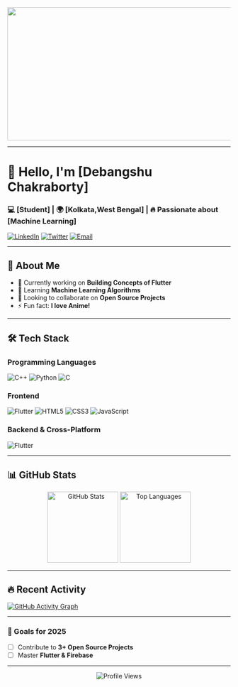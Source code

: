 <div align="center">
  <img src="https://www.pinterest.com/pin/programmer-day-porforever--313985405251921509/" width="600" height="300"/>
</div>

---

# 👋 Hello, I'm [Debangshu Chakraborty]  
### **💻 [Student] | 🌍 [Kolkata,West Bengal] | 🔥 Passionate about [Machine Learning]**  

[![LinkedIn](https://img.shields.io/badge/dynamic/xml?color=0077B5&label=💼_LinkedIn&query=%24.foo&url=https%3A%2F%2Fexample.com%2Fdata.xml&logo=linkedin&logoColor=white&style=flat&labelColor=0077B5)](https://www.linkedin.com/in/debangshu-chakraborty-4b7714218/)
[![Twitter](https://img.shields.io/badge/dynamic/xml?color=1DA1F2&label=🐦_Twitter&query=%24.foo&url=https%3A%2F%2Fexample.com%2Fdata.xml&logo=twitter&logoColor=white&style=flat&labelColor=1DA1F2)](https://twitter.com/yourhandle](https://x.com/_debangshu2k5))
[![Email](https://img.shields.io/badge/dynamic/xml?color=D14836&label=📧_Email&query=%24.foo&url=https%3A%2F%2Fexample.com%2Fdata.xml&logo=gmail&logoColor=white&style=flat&labelColor=D14836)](chakrabortydebangshu8@gmail.com)

---

## **🚀 About Me**  
- 🔭 Currently working on **Building Concepts of Flutter**  
- 🌱 Learning **Machine Learning Algorithms**  
- 👯 Looking to collaborate on **Open Source Projects**    
- ⚡ Fun fact: **I love Anime!**  

---

## **🛠️ Tech Stack**  

### **Programming Languages**  
![C++](https://img.shields.io/badge/dynamic/xml?color=00599C&label=C++&query=%24.foo&url=https%3A%2F%2Fexample.com%2Fdata.xml&logo=c%2B%2B&logoColor=white&style=flat&labelColor=00599C)
![Python](https://img.shields.io/badge/dynamic/xml?color=3776AB&label=Python&query=%24.foo&url=https%3A%2F%2Fexample.com%2Fdata.xml&logo=python&logoColor=white&style=flat&labelColor=3776AB)
![C](https://img.shields.io/badge/dynamic/xml?color=A8B9CC&label=C&query=%24.foo&url=https%3A%2F%2Fexample.com%2Fdata.xml&logo=c&logoColor=black&style=flat&labelColor=A8B9CC)

### **Frontend**  
![Flutter](https://img.shields.io/badge/dynamic/xml?color=02569B&label=Flutter&query=%24.foo&url=https%3A%2F%2Fexample.com%2Fdata.xml&logo=flutter&logoColor=white&style=flat&labelColor=02569B)
![HTML5](https://img.shields.io/badge/dynamic/xml?color=E34F26&label=HTML5&query=%24.foo&url=https%3A%2F%2Fexample.com%2Fdata.xml&logo=html5&logoColor=white&style=flat&labelColor=E34F26)
![CSS3](https://img.shields.io/badge/dynamic/xml?color=1572B6&label=CSS3&query=%24.foo&url=https%3A%2F%2Fexample.com%2Fdata.xml&logo=css3&logoColor=white&style=flat&labelColor=1572B6)
![JavaScript](https://img.shields.io/badge/dynamic/xml?color=F7DF1E&label=JavaScript&query=%24.foo&url=https%3A%2F%2Fexample.com%2Fdata.xml&logo=javascript&logoColor=black&style=flat&labelColor=F7DF1E)

### **Backend & Cross-Platform**  
![Flutter](https://img.shields.io/badge/dynamic/xml?color=02569B&label=Flutter&query=%24.foo&url=https%3A%2F%2Fexample.com%2Fdata.xml&logo=flutter&logoColor=white&style=flat&labelColor=02569B)

---

## **📊 GitHub Stats**  

<div align="center">
  <img src="https://github-readme-stats.vercel.app/api?username=debangshuc&show_icons=true&theme=radical" alt="GitHub Stats" height="160"/>
  <img src="https://github-readme-stats.vercel.app/api/top-langs/?username=debangshuc&layout=compact&theme=radical" alt="Top Languages" height="160"/>
</div>

---

## **🔥 Recent Activity**  
[![GitHub Activity Graph](https://activity-graph.herokuapp.com/graph?username=debangshuc&theme=react-dark)](https://github.com/debangshu)

---


### **🎯 Goals for 2025**  
- [ ] Contribute to **3+ Open Source Projects**  
- [ ] Master **Flutter & Firebase**    

---

<div align="center">
  <img src="https://komarev.com/ghpvc/?username=yourusername&label=Profile%20Views&color=blueviolet" alt="Profile Views"/>
</div>

